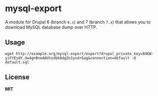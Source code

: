 # mysql-export

A module for Drupal 6 (branch `6.x`) and 7 (branch `7.x`) that allows you to download MySQL database dump over HTTP.

## Usage

    wget http://example.org/mysql-export/export?drupal_private_key=84KW-yiFYEsdY_Uw4gnBneA8UtodbkOdgZn1yxdrGag&connection=default -O default.sql

## License

**MIT**
